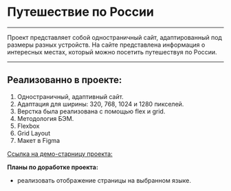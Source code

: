 # __Путешествие по России__
___
Проект представляет собой одностраничный сайт, адаптированный под размеры разных устройств.
На сайте представлена информация о интересных местах, который можно посетить путешествуя по России.  
___
## __Реализованно в проекте:__
 1. Одностраничный, адаптивный сайт.
 2. Адаптация для ширины: 320, 768, 1024 и 1280 пикселей.
 2. Верстка была реализована с помощью flex и grid.
 3. Методология БЭМ.
 4. Flexbox
 5. Grid Layout
 6. Макет в Figma

[Ссылка на демо-старницу проекта:](https://manaewd.github.io/russian-travel/)


**Планы по доработке проекта:**
* реализовать отображение страницы на выбранном языке.

